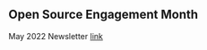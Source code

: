 ## Open Source Engagement Month

May 2022 Newsletter [link](https://rokwirecommunity.substack.com/p/rokwire-community-newsletter-may?s=w)
